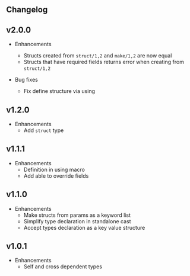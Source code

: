 ## Changelog

## v2.0.0

* Enhancements
  * Structs created from `struct/1,2` and `make/1,2` are now equal
  * Structs that have required fields returns error when creating from `struct/1,2`

* Bug fixes
  * Fix define structure via using

## v1.2.0

* Enhancements
  * Add `struct` type

## v1.1.1

* Enhancements
  * Definition in using macro
  * Add able to override fields

## v1.1.0

* Enhancements
  * Make structs from params as a keyword list
  * Simplify type declaration in standalone cast
  * Accept types declaration as a key value structure

## v1.0.1

* Enhancements
  * Self and cross dependent types
